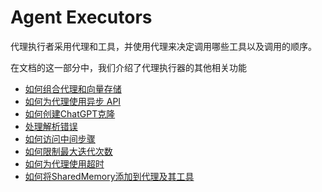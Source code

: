 # Agent Executors


代理执行者采用代理和工具，并使用代理来决定调用哪些工具以及调用的顺序。

在文档的这一部分中，我们介绍了代理执行器的其他相关功能

- [如何组合代理和向量存储](../代理执行器/如何组合代理和向量存储.md)
- [如何为代理使用异步 API]()
- [如何创建ChatGPT克隆]()
- [处理解析错误]()
- [如何访问中间步骤]()
- [如何限制最大迭代次数]()
- [如何为代理使用超时]()
- [如何将SharedMemory添加到代理及其工具]()




